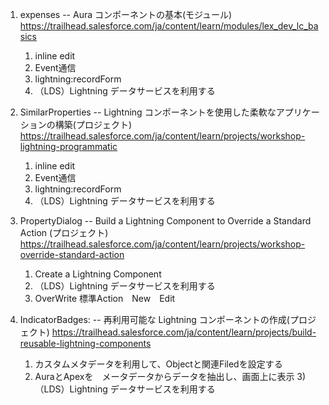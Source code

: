 1. expenses             -- Aura コンポーネントの基本(モジュール)
   https://trailhead.salesforce.com/ja/content/learn/modules/lex_dev_lc_basics
   1) inline edit
   2) Event通信
   3) lightning:recordForm
   4) （LDS）Lightning データサービスを利用する      

2. SimilarProperties    -- Lightning コンポーネントを使用した柔軟なアプリケーションの構築(プロジェクト)
   https://trailhead.salesforce.com/ja/content/learn/projects/workshop-lightning-programmatic
   1) inline edit
   2) Event通信
   3) lightning:recordForm
   4) （LDS）Lightning データサービスを利用する   
   
3. PropertyDialog       -- Build a Lightning Component to Override a Standard Action (プロジェクト)
   https://trailhead.salesforce.com/ja/content/learn/projects/workshop-override-standard-action
   1) Create a Lightning Component
   2) （LDS）Lightning データサービスを利用する
   3) OverWrite 標準Action　New　Edit
   
4. IndicatorBadges:     -- 再利用可能な Lightning コンポーネントの作成(プロジェクト)
   https://trailhead.salesforce.com/ja/content/learn/projects/build-reusable-lightning-components
   1) カスタムメタデータを利用して、Objectと関連Filedを設定する
   2) AuraとApexを　メータデータからデータを抽出し、画面上に表示
   3)（LDS）Lightning データサービスを利用する
